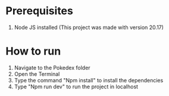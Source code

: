 # Prerequisites

1. Node JS installed (This project was made with version 20.17)

# How to run

1. Navigate to the Pokedex folder
2. Open the Terminal
3. Type the command "Npm install" to install the dependencies
4. Type "Npm run dev" to run the project in localhost

